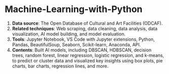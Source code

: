 # Machine-Learning-with-Python
1. **Data source**: The Open Database of Cultural and Art Facilities (ODCAF).  
2. **Related techniques**: Web scraping, data cleaning, data analysis, data visualization, AI model building, and model evaluation.  
3. **Tools**: Jupyter Notebook, VS Code with Jupyter extensions, Python, Pandas, BeautifulSoup, Seaborn, Scikit-learn, Anaconda, API.
4. **Contents**: Built AI models, including DBSCAN, HDBSCAN, decision trees, random forest, linear regression, logistic regression, and k-means, to predict or cluster data and visualized key insights using box plots, pie charts, bar charts, regression lines, and more.


